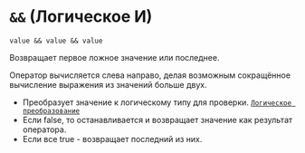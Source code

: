 # `&&` (Логическое И)

`value && value && value`

Возвращает первое ложное значение или последнее.

Оператор вычисляется слева направо, делая возможным сокращённое вычисление выражения из значений больше двух.

- Преобразует значение к логическому типу для проверки. [`Логическое преобразование`](<../ТЕОРИЯ/Преобразование (логическое).md>)
- Если false, то останавливается и возвращает значение как результат оператора.
- Если все true - возвращает последний из них.
